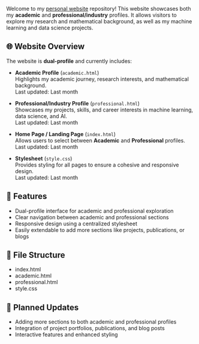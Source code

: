 
Welcome to my [personal website](https://kanchan039.github.io/Kanchan-portofolio) repository! This website showcases both my **academic** and **professional/industry** profiles. It allows visitors to explore my research and mathematical background, as well as my machine learning and data science projects.

## 🌐 Website Overview

The website is **dual-profile** and currently includes:

- **Academic Profile** (`academic.html`)  
  Highlights my academic journey, research interests, and mathematical background.  
  Last updated: Last month

- **Professional/Industry Profile** (`professional.html`)  
  Showcases my projects, skills, and career interests in machine learning, data science, and AI.  
  Last updated: Last month

- **Home Page / Landing Page** (`index.html`)  
  Allows users to select between **Academic** and **Professional** profiles.  
  Last updated: Last month

- **Stylesheet** (`style.css`)  
  Provides styling for all pages to ensure a cohesive and responsive design.  
  Last updated: Last month

## 🔧 Features

- Dual-profile interface for academic and professional exploration  
- Clear navigation between academic and professional sections  
- Responsive design using a centralized stylesheet  
- Easily extendable to add more sections like projects, publications, or blogs  

## 📂 File Structure
- index.html
- academic.html
- professional.html
- style.css


## 📌 Planned Updates

- Adding more sections to both academic and professional profiles
- Integration of project portfolios, publications, and blog posts
- Interactive features and enhanced styling
